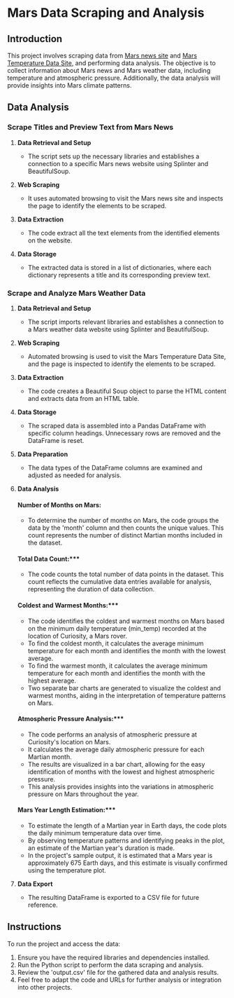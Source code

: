 # Mars Data Scraping and Analysis

## Introduction
This project involves scraping data from [Mars news site](https://static.bc-edx.com/data/web/mars_news/index.html) and [Mars Temperature Data Site](https://static.bc-edx.com/data/web/mars_facts/temperature.html), and performing data analysis. The objective is to collect information about Mars news and Mars weather data, including temperature and atmospheric pressure. Additionally, the data analysis will provide insights into Mars climate patterns.

## Data Analysis

### Scrape Titles and Preview Text from Mars News
1. **Data Retrieval and Setup**
   - The script sets up the necessary libraries and establishes a connection to a specific Mars news website using Splinter and BeautifulSoup.

2. **Web Scraping**
   - It uses automated browsing to visit the Mars news site and inspects the page to identify the elements to be scraped.

3. **Data Extraction**
   - The code extract all the text elements from the identified elements on the website.

4. **Data Storage**
   - The extracted data is stored in a list of dictionaries, where each dictionary represents a title and its corresponding preview text.

### Scrape and Analyze Mars Weather Data
1. **Data Retrieval and Setup**
   - The script imports relevant libraries and establishes a connection to a Mars weather data website using Splinter and BeautifulSoup.

2. **Web Scraping**
   - Automated browsing is used to visit the Mars Temperature Data Site, and the page is inspected to identify the elements to be scraped.

3. **Data Extraction**
   - The code creates a Beautiful Soup object to parse the HTML content and extracts data from an HTML table.

4. **Data Storage**
   - The scraped data is assembled into a Pandas DataFrame with specific column headings. Unnecessary rows are removed and the DataFrame is reset.

5. **Data Preparation**
   - The data types of the DataFrame columns are examined and adjusted as needed for analysis.

6. **Data Analysis**

     #### Number of Months on Mars:
    - To determine the number of months on Mars, the code groups the data by the 'month' column and then counts the unique values. This count represents the number of distinct Martian months included in the dataset.

     #### Total Data Count:***
    - The code counts the total number of data points in the dataset. This count reflects the cumulative data entries available for analysis, representing the duration of data collection.

     #### Coldest and Warmest Months:***
    - The code identifies the coldest and warmest months on Mars based on the minimum daily temperature (min_temp) recorded at the location of Curiosity, a Mars rover.
    - To find the coldest month, it calculates the average minimum temperature for each month and identifies the month with the lowest average.
    - To find the warmest month, it calculates the average minimum temperature for each month and identifies the month with the highest average.
    - Two separate bar charts are generated to visualize the coldest and warmest months, aiding in the interpretation of temperature patterns on Mars.

     #### Atmospheric Pressure Analysis:***
    - The code performs an analysis of atmospheric pressure at Curiosity's location on Mars.
    - It calculates the average daily atmospheric pressure for each Martian month.
    - The results are visualized in a bar chart, allowing for the easy identification of months with the lowest and highest atmospheric pressure.
    - This analysis provides insights into the variations in atmospheric pressure on Mars throughout the year.

     #### Mars Year Length Estimation:***
    - To estimate the length of a Martian year in Earth days, the code plots the daily minimum temperature data over time.
    - By observing temperature patterns and identifying peaks in the plot, an estimate of the Martian year's duration is made.
    - In the project's sample output, it is estimated that a Mars year is approximately 675 Earth days, and this estimate is visually confirmed using the temperature plot.


7. **Data Export**
   - The resulting DataFrame is exported to a CSV file for future reference.


## Instructions
To run the project and access the data:

1. Ensure you have the required libraries and dependencies installed.
2. Run the Python script to perform the data scraping and analysis.
3. Review the 'output.csv' file for the gathered data and analysis results.
4. Feel free to adapt the code and URLs for further analysis or integration into other projects.
